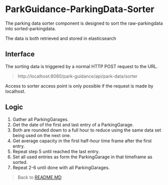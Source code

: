 # ParkGuidance-ParkingData-Sorter

The parking data sorter component is designed to sort the raw-parkingdata into sorted-parkingdata.

The data is both retrieved and stored in elasticsearch

## Interface

The sorting data is triggered by a normal HTTP POST request to the URL.

> http://localhost:8080/park-guidance/api/park-data/sorter

Access to sorter access point is only possible if the request is made by localhost.


## Logic

 1. Gather all ParkingGarages.
 2. Get the date of the first and last entry of a ParkingGarage.
 3. Both are rounded down to a full hour to reduce using the same data set being used on the next one.
 4. Get average capacity in the first half-hour time frame after the first entry.
 5. Repeat step 5 until reached the last entry.
 6. Set all used entries as form the ParkingGarage in that timeframe as sorted. 
 7. Repeat 2-6 until done with all ParkingGarages.
 
 >Back to  [README.MD](../README.md)
